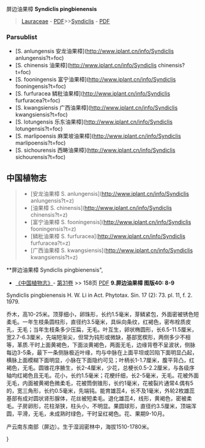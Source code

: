 屏边油果樟 **Syndiclis pingbienensis**

> [Lauraceae](http://www.iplant.cn/info/Lauraceae?t=foc) - [PDF](http://www.iplant.cn/foc/pdf/Lauraceae.pdf)>>[Syndiclis](http://www.iplant.cn/info/Syndiclis?t=foc) - [PDF](http://www.iplant.cn/foc/pdf/Syndiclis.pdf)

### Parsublist

* [S.  anlungensis  安龙油果樟](http://www.iplant.cn/info/Syndiclis anlungensis?t=foc)
* [S.  chinensis  油果樟](http://www.iplant.cn/info/Syndiclis chinensis?t=foc)
* [S.  fooningensis  富宁油果樟](http://www.iplant.cn/info/Syndiclis fooningensis?t=foc)
* [S.  furfuracea  鳞秕油果樟](http://www.iplant.cn/info/Syndiclis furfuracea?t=foc)
* [S.  kwangsiensis  广西油果樟](http://www.iplant.cn/info/Syndiclis kwangsiensis?t=foc)
* [S.  lotungensis  乐东油果樟](http://www.iplant.cn/info/Syndiclis lotungensis?t=foc)
* [S.  marlipoensis  麻栗坡油果樟](http://www.iplant.cn/info/Syndiclis marlipoensis?t=foc)
* [S.  sichourensis  西畴油果樟](http://www.iplant.cn/info/Syndiclis sichourensis?t=foc)

## 中国植物志

> * [安龙油果樟  S.  anlungensis](http://www.iplant.cn/info/Syndiclis anlungensis?t=z)
> * [油果樟  S.  chinensis](http://www.iplant.cn/info/Syndiclis chinensis?t=z)
> * [富宁油果樟  S.  fooningensis](http://www.iplant.cn/info/Syndiclis fooningensis?t=z)
> * [鳞秕油果樟  S.  furfuracea](http://www.iplant.cn/info/Syndiclis furfuracea?t=z)
> * [广西油果樟  S.  kwangsiensis](http://www.iplant.cn/info/Syndiclis kwangsiensis?t=z)

**屏边油果樟 Syndiclis pingbienensis",

* [《中国植物志》](http://www.iplant.cn/frps)- [第31卷](http://www.iplant.cn/frps/vol/31) >> 158页 [PDF](http://www.iplant.cn/frps/pdf/31/158a.PDF)
**9.屏边油果樟 图版40: 8-9**

Syndiclis pingbienensis H. W. Li in Act. Phytotax. Sin. 17 (2): 73. pl. 11, f. 2. 1979.

乔木，高10-25米。顶芽细小，卵珠形，长约1.5毫米，芽鳞紧包，外面密被锈色短柔毛。一年生枝条圆柱形，直径约3.5毫米，具纵向条纹，红褐色，密布栓质皮孔，无毛；当年生枝条多少压扁，无毛。叶互生，卵状椭圆形，长6.5-11.5厘米，宽2.7-6.3厘米，先端短渐尖，但常为钝形或微缺，基部宽楔形，两侧多少不相等，革质.干时上面黄褐色，下面淡黄褐色，两面无毛，边缘背卷不呈波状，侧脉每边3-5条，最下一条侧脉极近叶缘，均与中脉在上面平坦或凹陷下面明显凸起，横脉上面模糊下面明显，小脉在下面隐约可见；叶柄长1-1.7厘米，腹平背凸，红褐色，无毛。圆锥花序腋生，长2-4厘米，少花，总梗长0.5-2.2厘米，与各级序轴均红褐色且无毛。花小，长约1.5毫米；花梗纤细，长2-5毫米，无毛。花被外面无毛，内面被黄褐色微柔毛，花被筒倒锥形，长约1毫米，花被裂片通常4.偶有5的，宽三角形，长约0.5毫米，先端钝。能育雄蕊4，长不及1毫米，外轮2枚雄蕊基部有成对圆状肾形腺体，花丝被短柔毛。退化雄蕊4，线形，黄褐色，密被柔毛。子房卵形，花柱渐狭，柱头小，不明显。果圆球形，直径约3.5厘米，顶端浑圆，平滑，无毛，未成熟时绿色，干时呈红褐色。花、果期9-10月。

产云南东南部（屏边）。生于湿润密林中，海拔1510-1780米。

}